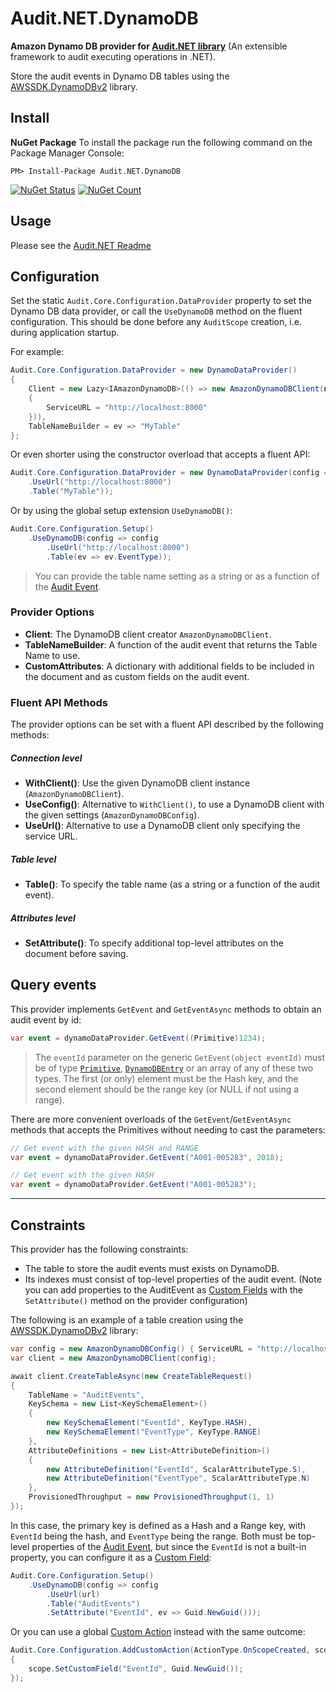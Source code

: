 # Audit.NET.DynamoDB
**Amazon Dynamo DB provider for [Audit.NET library](https://github.com/thepirat000/Audit.NET)** (An extensible framework to audit executing operations in .NET).

Store the audit events in Dynamo DB tables using the [AWSSDK.DynamoDBv2](https://www.nuget.org/packages/AWSSDK.DynamoDBv2/) library.

## Install

**NuGet Package** 
To install the package run the following command on the Package Manager Console:

```
PM> Install-Package Audit.NET.DynamoDB
```

[![NuGet Status](https://img.shields.io/nuget/v/Audit.NET.DynamoDB.svg?style=flat)](https://www.nuget.org/packages/Audit.NET.DynamoDB/)
[![NuGet Count](https://img.shields.io/nuget/dt/Audit.NET.DynamoDB.svg)](https://www.nuget.org/packages/Audit.NET.DynamoDB/)

## Usage
Please see the [Audit.NET Readme](https://github.com/thepirat000/Audit.NET#usage)

## Configuration
Set the static `Audit.Core.Configuration.DataProvider` property to set the Dynamo DB data provider, or call the `UseDynamoDB` 
method on the fluent configuration. This should be done before any `AuditScope` creation, i.e. during application startup.


For example:
```c#
Audit.Core.Configuration.DataProvider = new DynamoDataProvider()
{
    Client = new Lazy<IAmazonDynamoDB>(() => new AmazonDynamoDBClient(new AmazonDynamoDBConfig() 
    { 
        ServiceURL = "http://localhost:8000" 
    })),
    TableNameBuilder = ev => "MyTable"
};
```

Or even shorter using the constructor overload that accepts a fluent API:

```c#
Audit.Core.Configuration.DataProvider = new DynamoDataProvider(config => config
    .UseUrl("http://localhost:8000")
    .Table("MyTable"));
```


Or by using the global setup extension `UseDynamoDB()`:
```c#
Audit.Core.Configuration.Setup()
    .UseDynamoDB(config => config
        .UseUrl("http://localhost:8000")
        .Table(ev => ev.EventType));
```

> You can provide the table name setting as a string or as a function of the [Audit Event](https://github.com/thepirat000/Audit.NET#usage).


### Provider Options

- **Client**: The DynamoDB client creator `AmazonDynamoDBClient`. 
- **TableNameBuilder**: A function of the audit event that returns the Table Name to use.
- **CustomAttributes**: A dictionary with additional fields to be included in the document and as custom fields on the audit event.

### Fluent API Methods

The provider options can be set with a fluent API described by the following methods:

##### Connection level
- **WithClient()**: Use the given DynamoDB client instance (`AmazonDynamoDBClient`).
- **UseConfig()**: Alternative to `WithClient()`, to use a DynamoDB client with the given settings (`AmazonDynamoDBConfig`).
- **UseUrl()**: Alternative to use a DynamoDB client only specifying the service URL.

##### Table level
- **Table()**: To specify the table name (as a string or a function of the audit event).

##### Attributes level
- **SetAttribute()**: To specify additional top-level attributes on the document before saving.

## Query events

This provider implements `GetEvent` and `GetEventAsync` methods to obtain an audit event by id:

```c#
var event = dynamoDataProvider.GetEvent((Primitive)1234);
```

> The `eventId` parameter on the generic `GetEvent(object eventId)` must be of type [`Primitive`](https://docs.aws.amazon.com/sdkfornet/v3/apidocs/items/DynamoDBv2/TPrimitive.html), 
> [`DynamoDBEntry`](https://docs.aws.amazon.com/sdkfornet1/latest/apidocs/html/T_Amazon_DynamoDB_DocumentModel_DynamoDBEntry.htm) or an array of any of these two types. 
> The first (or only) element must be the Hash key, and the second element should be the range key (or NULL if not using a range).

There are more convenient overloads of the `GetEvent`/`GetEventAsync` methods that accepts the Primitives without needing to cast the parameters:

```c#
// Get event with the given HASH and RANGE
var event = dynamoDataProvider.GetEvent("A001-005283", 2018);
```

```c#
// Get event with the given HASH
var event = dynamoDataProvider.GetEvent("A001-005283");
```

--------

## Constraints

This provider has the following constraints:

- The table to store the audit events must exists on DynamoDB. 
- Its indexes must consist of top-level properties of the audit event. 
(Note you can add properties to the AuditEvent as [Custom Fields](https://github.com/thepirat000/Audit.NET#custom-fields-and-comments) with the `SetAttribute()` method on the provider configuration)

The following is an example of a table creation using the [AWSSDK.DynamoDBv2](https://www.nuget.org/packages/AWSSDK.DynamoDBv2/) library:


```c#
var config = new AmazonDynamoDBConfig() { ServiceURL = "http://localhost:8000" };
var client = new AmazonDynamoDBClient(config);

await client.CreateTableAsync(new CreateTableRequest()
{
    TableName = "AuditEvents",
    KeySchema = new List<KeySchemaElement>()
    {
        new KeySchemaElement("EventId", KeyType.HASH),
        new KeySchemaElement("EventType", KeyType.RANGE)
    },
    AttributeDefinitions = new List<AttributeDefinition>()
    {
        new AttributeDefinition("EventId", ScalarAttributeType.S),
        new AttributeDefinition("EventType", ScalarAttributeType.N)
    },
    ProvisionedThroughput = new ProvisionedThroughput(1, 1)
});
```

In this case, the primary key is defined as a Hash and a Range key, with `EventId` being the hash, and `EventType` being the range. 
Both must be top-level properties of the [Audit Event](https://github.com/thepirat000/Audit.NET#usage), 
but since the `EventId` is not a built-in property, you can configure it as a [Custom Field](https://github.com/thepirat000/Audit.NET#custom-fields-and-comments):

```c#
Audit.Core.Configuration.Setup()
    .UseDynamoDB(config => config
        .UseUrl(url)
        .Table("AuditEvents")
        .SetAttribute("EventId", ev => Guid.NewGuid()));
```

Or you can use a global [Custom Action](https://github.com/thepirat000/Audit.NET#custom-actions) instead with the same outcome:

```c#
Audit.Core.Configuration.AddCustomAction(ActionType.OnScopeCreated, scope =>
{
    scope.SetCustomField("EventId", Guid.NewGuid());
});
```




